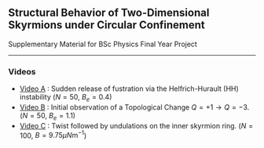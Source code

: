 ## Structural Behavior of Two-Dimensional Skyrmions under Circular Confinement

Supplementary Material for BSc Physics Final Year Project

---

### Videos

- [Video A](https://github.com/DrDavie1/Skyrmions-under-Circular-Confinement/blob/main/Videos/Video%20A.mp4) : Sudden release of fustration via the Helfrich-Hurault (HH) instability ($N = 50$, $B_e = 0.4$)
- [Video B](https://github.com/DrDavie1/Skyrmions-under-Circular-Confinement/blob/main/Videos/Video%20B.mp4) : Initial observation of a Topological Change $Q = +1 \longrightarrow Q = -3$. ($N = 50$, $B_e = 1.1$)
- [Video C](https://github.com/DrDavie1/Skyrmions-under-Circular-Confinement/blob/main/Videos/Video%20C.mp4) : Twist followed by undulations on the inner skyrmion ring. ($N = 100$, $B = 9.75 \mu{}N\text{m}^{-1}$)


